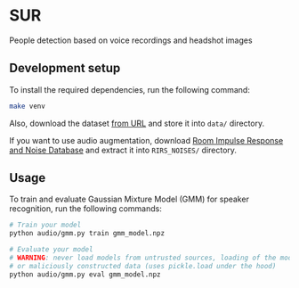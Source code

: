 # SUR

People detection based on voice recordings and headshot images

## Development setup

To install the required dependencies, run the following command:

```sh
make venv
```

Also, download the dataset [from URL](https://www.fit.vutbr.cz/study/courses/SUR/public/projekt_2023-2024/) and store
it into `data/` directory.

If you want to use audio augmentation, download [Room Impulse Response and Noise Database](https://www.openslr.org/28/)
and extract it into `RIRS_NOISES/` directory. 

## Usage

To train and evaluate Gaussian Mixture Model (GMM) for speaker recognition, run the following commands:

```sh
# Train your model
python audio/gmm.py train gmm_model.npz

# Evaluate your model
# WARNING: never load models from untrusted sources, loading of the model is not secure against erroneous 
# or maliciously constructed data (uses pickle.load under the hood)
python audio/gmm.py eval gmm_model.npz
```
